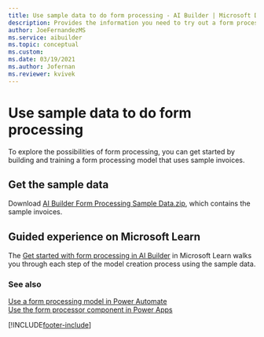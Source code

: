 ```yaml
---
title: Use sample data to do form processing - AI Builder | Microsoft Docs
description: Provides the information you need to try out a form processing model with sample data AI Builder.
author: JoeFernandezMS
ms.service: aibuilder
ms.topic: conceptual
ms.custom: 
ms.date: 03/19/2021
ms.author: Jofernan
ms.reviewer: kvivek
---
```


# Use sample data to do form processing

To explore the possibilities of form processing, you can get started by building and training a form processing model that uses sample invoices.


## Get the sample data

Download [AI Builder Form Processing Sample Data.zip](https://go.microsoft.com/fwlink/?linkid=2128080), which contains the sample invoices.

## Guided experience on Microsoft Learn

The [Get started with form processing in AI Builder](https://docs.microsoft.com/learn/modules/get-started-with-form-processing/2-create-first-model) in Microsoft Learn walks you through each step of the model creation process using the sample data.

### See also

[Use a form processing model in Power Automate](form-processing-model-in-flow.md)  
[Use the form processor component in Power Apps](form-processor-component-in-powerapps.md)


[!INCLUDE[footer-include](includes/footer-banner.md)]
